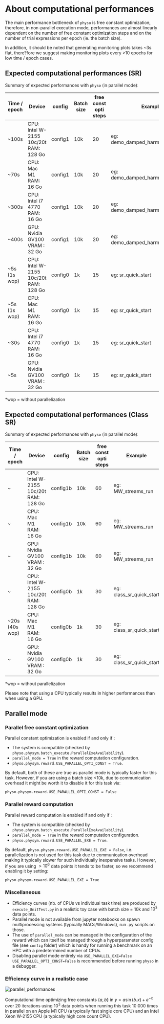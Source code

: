 # About computational performances

The main performance bottleneck of `physo` is free constant optimization, therefore, in non-parallel execution mode, performances are almost linearly dependent on the number of free constant optimization steps and on the number of trial expressions per epoch (ie. the batch size).

In addition, it should be noted that generating monitoring plots takes ~3s flat, there?fore we suggest making monitoring plots every >10 epochs for low time / epoch cases.

## Expected computational performances (SR)

Summary of expected performances with `physo` (in parallel mode):

| Time / epoch  | Device                                     | config   | Batch size | free const opti steps | Example                                | # free const |
|---------------|--------------------------------------------|----------|------------|-----------------------|----------------------------------------|--------------|
| ~100s         | CPU: Intel W-2155 10c/20t <br>RAM: 128 Go  | config1  | 10k        | 20                    | eg: demo_damped_harmonic_oscillator    | 3            |
| ~70s          | CPU: Mac M1 <br>RAM: 16 Go                 | config1  | 10k        | 20                    | eg: demo_damped_harmonic_oscillator    | 3            |
| ~300s         | CPU: Intel i7 4770 <br>RAM: 16 Go          | config1  | 10k        | 20                    | eg: demo_damped_harmonic_oscillator    | 3            |
| ~400s         | GPU: Nvidia GV100 <br>VRAM : 32 Go         | config1  | 10k        | 20                    | eg: demo_damped_harmonic_oscillator    | 3            |
| ~5s  (1s wop) | CPU: Intel W-2155 10c/20t <br>RAM: 128 Go  | config0  | 1k         | 15                    | eg: sr_quick_start                     | 2            |
| ~5s  (1s wop) | CPU: Mac M1 <br>RAM: 16 Go                 | config0  | 1k         | 15                    | eg: sr_quick_start                     | 2            |
| ~30s          | CPU: Intel i7 4770 <br>RAM: 16 Go          | config0  | 1k         | 15                    | eg: sr_quick_start                     | 2            |
| ~5s           | GPU: Nvidia GV100 <br>VRAM : 32 Go         | config0  | 1k         | 15                    | eg: sr_quick_start                     | 2            |

*wop = without parallelization

## Expected computational performances (Class SR)

Summary of expected performances with `physo` (in parallel mode):

| Time / epoch   | Device                                     | config   | Batch size | free const opti steps | Example                  | # free const |
|----------------|--------------------------------------------|----------|------------|-----------------------|--------------------------|--------------|
| ~              | CPU: Intel W-2155 10c/20t <br>RAM: 128 Go  | config1b | 10k        | 60                    | eg: MW_streams_run       | 100          |
| ~              | CPU: Mac M1 <br>RAM: 16 Go                 | config1b | 10k        | 60                    | eg: MW_streams_run       | 100          |
| ~              | GPU: Nvidia GV100 <br>VRAM : 32 Go         | config1b | 10k        | 60                    | eg: MW_streams_run       | 100          |
| ~              | CPU: Intel W-2155 10c/20t <br>RAM: 128 Go  | config0b | 1k         | 30                    | eg: class_sr_quick_start | 10           |
| ~20s (40s wop) | CPU: Mac M1 <br>RAM: 16 Go                 | config0b | 1k         | 30                    | eg: class_sr_quick_start | 10           |
| ~              | GPU: Nvidia GV100 <br>VRAM : 32 Go         | config0b | 1k         | 30                    | eg: class_sr_quick_start | 10           |

*wop = without parallelization











Please note that using a CPU typically results in higher performances than when using a GPU.

## Parallel mode

### Parallel free constant optimization

Parallel constant optimization is enabled if and only if :
- The system is compatible (checked by `physo.physym.batch_execute.ParallelExeAvailability`).
- `parallel_mode = True` in the reward computation configuration.
- `physo.physym.reward.USE_PARALLEL_OPTI_CONST = True`.

By default, both of these are true as parallel mode is typically faster for this task.
However, if you are using a batch size <10k, due to communication overhead it might be worth it to disable it for this task via:
```
physo.physym.reward.USE_PARALLEL_OPTI_CONST = False
```

### Parallel reward computation

Parallel reward computation is enabled if and only if :
- The system is compatible (checked by `physo.physym.batch_execute.ParallelExeAvailability`).
- `parallel_mode = True` in the reward computation configuration.
- `physo.physym.reward.USE_PARALLEL_EXE = True`.

By default, `physo.physym.reward.USE_PARALLEL_EXE = False`, i.e. parallelization is not used for this task due to communication overhead making it typically slower for such individually inexpensive tasks.
However, if you are using $>10^6$ data points it tends to be faster, so we recommend enabling it by setting:
```
physo.physym.reward.USE_PARALLEL_EXE = True
```

### Miscellaneous

- Efficiency curves (nb. of CPUs vs individual task time) are produced by `execute_UnitTest.py` in a realistic toy case with batch size = 10k and $10^3$ data points.
- Parallel mode is not available from jupyter notebooks on spawn multiprocessing systems (typically MACs/Windows), run .py scripts on those.
- The use of `parallel_mode` can be managed in the configuration of the reward which can itself be managed through a hyperparameter config file (see `config` folder) which is handy for running a benchmark on an HPC with a predetermined number of CPUs.
- Disabling parallel mode entirely via `USE_PARALLEL_EXE=False` `USE_PARALLEL_OPTI_CONST=False` is recommended before running `physo` in a debugger.

### Efficiency curve in a realistic case

![parallel_performances](https://raw.githubusercontent.com/WassimTenachi/PhySO/main/docs/assets/physo_parallel_efficiency_padded.png)

Computational time optimizing free constants $\{a, b \}$ in $y = a \sin (b.x) + e^{-x}$ over 20 iterations using $10^3$ data points when running this task $10\ 000$ times in parallel on an Apple M1 CPU (a typically fast single core CPU) and an Intel Xeon W-2155 CPU (a typically high core count CPU).

